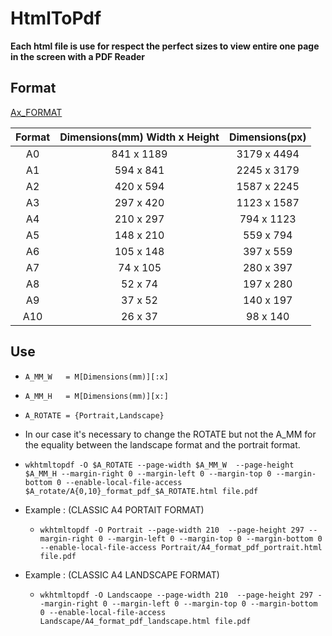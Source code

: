 # HtmlToPdf 

**Each html file is use for respect the perfect sizes to view entire one page in the screen with a PDF Reader**

## Format 
[Ax_FORMAT](https://www.adobe.com/fr/creativecloud/design/discover/guide-paper-sizes.html)

|Format	| Dimensions(mm) Width x Height | Dimensions(px)|
|:--:	|:--:							|:--:			|
|A0		|841 x 1189						|3179 x 4494	| 
|A1		|594 x 841						|2245 x 3179	|
|A2		|420 x 594						|1587 x 2245	|
|A3		|297 x 420						|1123 x 1587	|
|A4		|210 x 297						|794  x 1123	|
|A5		|148 x 210						|559  x 794		|
|A6		|105 x 148						|397  x 559		|
|A7		|74  x 105						|280  x 397		|
|A8		|52  x 74						|197  x 280 	|
|A9		|37  x 52						|140  x 197		|
|A10	|26  x 37						|98   x 140		|

## Use 
- `A_MM_W 	= M[Dimensions(mm)][:x]`
- `A_MM_H	= M[Dimensions(mm)][x:]`
- `A_ROTATE = {Portrait,Landscape}`
- In our case it's necessary to change the ROTATE but not the A_MM for the 
	equality between the landscape format and the portrait format.
- `wkhtmltopdf -O $A_ROTATE --page-width $A_MM_W  --page-height $A_MM_H --margin-right 0 --margin-left 0 --margin-top 0 --margin-bottom 0 --enable-local-file-access $A_rotate/A{0,10}_format_pdf_$A_ROTATE.html file.pdf`

- Example : (CLASSIC A4 PORTAIT FORMAT)
	- `wkhtmltopdf -O Portrait --page-width 210  --page-height 297 --margin-right 0 --margin-left 0 --margin-top 0 --margin-bottom 0 --enable-local-file-access Portrait/A4_format_pdf_portrait.html file.pdf`

- Example : (CLASSIC A4 LANDSCAPE FORMAT)
	- `wkhtmltopdf -O Landscaope --page-width 210  --page-height 297 --margin-right 0 --margin-left 0 --margin-top 0 --margin-bottom 0 --enable-local-file-access Landscape/A4_format_pdf_landscape.html file.pdf`